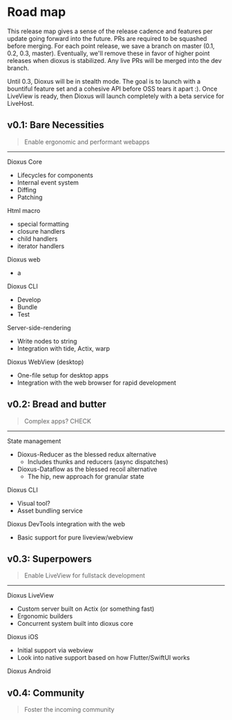 # Road map
This release map gives a sense of the release cadence and features per update going forward into the future. PRs are required to be squashed before merging. For each point release, we save a branch on master (0.1, 0.2, 0.3, master). Eventually, we'll remove these in favor of higher point releases when dioxus is stabilized. Any live PRs will be merged into the dev branch.

Until 0.3, Dioxus will be in stealth mode. The goal is to launch with a bountiful feature set and a cohesive API before OSS tears it apart :). Once LiveView is ready, then Dioxus will launch completely with a beta service for LiveHost.

## v0.1: Bare Necessities
> Enable ergonomic and performant webapps
---
Dioxus Core
- Lifecycles for components
- Internal event system
- Diffing
- Patching

Html macro
- special formatting
- closure handlers
- child handlers
- iterator handlers
  
Dioxus web
- a
  
Dioxus CLI 
- Develop
- Bundle
- Test
  
Server-side-rendering
- Write nodes to string
- Integration with tide, Actix, warp

Dioxus WebView (desktop)
- One-file setup for desktop apps
- Integration with the web browser for rapid development

## v0.2: Bread and butter
> Complex apps? CHECK
---
State management
- Dioxus-Reducer as the blessed redux alternative
  - Includes thunks and reducers (async dispatches)
- Dioxus-Dataflow as the blessed recoil alternative
  - The hip, new approach for granular state

Dioxus CLI
- Visual tool?
- Asset bundling service
  
Dioxus DevTools integration with the web
- Basic support for pure liveview/webview 


## v0.3: Superpowers
> Enable LiveView for fullstack development
---
Dioxus LiveView
 - Custom server built on Actix (or something fast) 
 - Ergonomic builders
 - Concurrent system built into dioxus core

Dioxus iOS
 - Initial support via webview
 - Look into native support based on how Flutter/SwiftUI works

Dioxus Android


## v0.4: Community 
> Foster the incoming community
